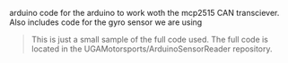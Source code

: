 arduino code for the arduino to work woth the mcp2515 CAN transciever.
Also includes code for the gyro sensor we are using

> This is just a small sample of the full code used. The full code is located in the UGAMotorsports/ArduinoSensorReader repository.
